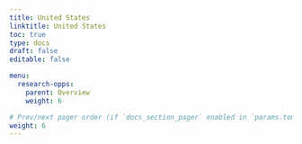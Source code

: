 ```yaml
---
title: United States
linktitle: United States
toc: true
type: docs
draft: false
editable: false

menu:
  research-opps:
    parent: Overview
    weight: 6

# Prev/next pager order (if `docs_section_pager` enabled in `params.toml`)
weight: 6
---
```


